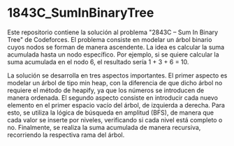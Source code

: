 # 1843C_SumInBinaryTree
Este repositorio contiene la solución al problema "2843C – Sum In Binary Tree" de Codeforces. El problema consiste en modelar un árbol binario cuyos nodos se forman de manera ascendente. La idea es calcular la suma acumulada hasta un nodo específico. Por ejemplo, si se quiere calcular la suma acumulada en el nodo 6, el resultado sería 1 + 3 + 6 = 10.

La solución se desarrolla en tres aspectos importantes. El primer aspecto es modelar un árbol de tipo min heap, con la diferencia de que dicho árbol no requiere el método de heapify, ya que los números se introducen de manera ordenada. El segundo aspecto consiste en introducir cada nuevo elemento en el primer espacio vacío del árbol, de izquierda a derecha. Para esto, se utiliza la lógica de búsqueda en amplitud (BFS), de manera que cada valor se inserte por niveles, verificando si cada nivel está completo o no. Finalmente, se realiza la suma acumulada de manera recursiva, recorriendo la respectiva rama del árbol.
